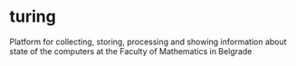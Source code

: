 # turing
Platform for collecting, storing, processing and showing  information about state of the computers  at the Faculty of Mathematics in Belgrade

